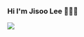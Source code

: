### Hi I'm Jisoo Lee 👩🏻‍💻 ###
<a href="https://hereandnow.tistory.com/" target="_blank"><img src="https://img.shields.io/badge/BLOG-000000?style=flat&logo=Tistory&logoColor=#000000"/></a>


